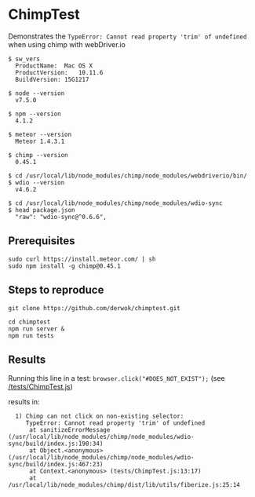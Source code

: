 # ChimpTest

Demonstrates the `TypeError: Cannot read property 'trim' of undefined` when using chimp with webDriver.io

```
$ sw_vers
  ProductName:	Mac OS X
  ProductVersion:	10.11.6
  BuildVersion:	15G1217

$ node --version
  v7.5.0

$ npm --version
  4.1.2

$ meteor --version
  Meteor 1.4.3.1

$ chimp --version
  0.45.1

$ cd /usr/local/lib/node_modules/chimp/node_modules/webdriverio/bin/
$ wdio --version
  v4.6.2

$ cd /usr/local/lib/node_modules/chimp/node_modules/wdio-sync
$ head package.json
  "raw": "wdio-sync@^0.6.6",
```

## Prerequisites
```
sudo curl https://install.meteor.com/ | sh
sudo npm install -g chimp@0.45.1
```

## Steps to reproduce
```
git clone https://github.com/derwok/chimptest.git

cd chimptest
npm run server &
npm run tests
```

## Results
Running this line in a test: `browser.click("#DOES_NOT_EXIST");` (see [/tests/ChimpTest.js](tests/ChimpTest.js))

results in:
```
  1) Chimp can not click on non-existing selector:
     TypeError: Cannot read property 'trim' of undefined
      at sanitizeErrorMessage (/usr/local/lib/node_modules/chimp/node_modules/wdio-sync/build/index.js:190:34)
      at Object.<anonymous> (/usr/local/lib/node_modules/chimp/node_modules/wdio-sync/build/index.js:467:23)
      at Context.<anonymous> (tests/ChimpTest.js:13:17)
      at /usr/local/lib/node_modules/chimp/dist/lib/utils/fiberize.js:25:14

```
